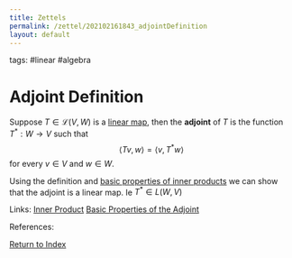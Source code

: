 ```yaml
---
title: Zettels
permalink: /zettel/202102161843_adjointDefinition
layout: default
---
```

tags: #linear #algebra

# Adjoint Definition

Suppose $T \in \mathcal{L}(V,W)$ is a [linear map](202102071416_linearMapDefinition), then the **adjoint**
of $T$ is the function $T^* : W \rightarrow V$ such that
$$
\langle Tv, w \rangle = \langle v, T^* w \rangle
$$
for every $v \in V$ and $w \in W$.

Using the definition and [basic properties of inner products](202102141711_basicPropertiesInnerProduct) we can show 
that the adjoint is a linear map. Ie $T^* \in L(W, V)$

Links: [Inner Product](202102141654_innerProductDefinition) [Basic Properties of the Adjoint](202102162010_propertiesOfAdjoint)

References: 

[Return to Index](index)